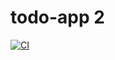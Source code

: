 # todo-app 2

[![CI](https://github.com/corenthin-lebreton/todo-app/actions/workflows/ci.yml/badge.svg?branch=dev)](https://github.com/corenthin-lebreton/todo-app/actions/workflows/ci.yml)